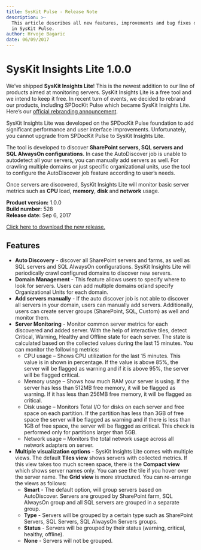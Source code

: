 ```yaml
---
title: SysKit Pulse - Release Note
description: >-
  This article describes all new features, improvements and bug fixes delivered
  in SysKit Pulse.
author: Hrvoje Bagaric
date: 06/09/2017
---
```


# SysKit Insights Lite 1.0.0

We’ve shipped **SysKit Insights Lite**! This is the newest addition to our line of products aimed at monitoring servers. SysKit Insights Lite is a free tool and we intend to keep it free. In recent turn of events, we decided to rebrand our products, including SPDocKit Pulse which became SysKit Insights Lite. Here’s our [official rebranding announcement](https://www.syskit.com/blog/rebranding-announcement-syskit).

SysKit Insights Lite was developed on the SPDocKit Pulse foundation to add significant performance and user interface improvements. Unfortunately, you cannot upgrade from SPDocKit Pulse to SysKit Insights Lite.

The tool is developed to discover **SharePoint servers, SQL servers and SQL AlwaysOn configurations**. In case the AutoDiscover job is unable to autodetect all your servers, you can manually add servers as well. For crawling multiple domains or just specific organizational units, use the tool to configure the AutoDiscover job feature according to user’s needs.

Once servers are discovered, SysKit Insights Lite will monitor basic server metrics such as **CPU** load, **memory**, **disk** and **network** usage.

**Product version:** 1.0.0  
**Build number:** 528  
**Release date:** Sep 6, 2017

[Click here to download the new release.](https://www.syskit.com/products/insights-lite/download)

## Features

* **Auto Discovery** - discover all SharePoint servers and farms, as well as SQL servers and SQL AlwaysOn configurations. SysKit Insights Lite will periodically crawl configured domains to discover new servers.
* **Domain Management** - This feature allows users to specify where to look for servers. Users can add multiple domains or/and specify Organizational Units for each domain.
* **Add servers manually** - If the auto discover job is not able to discover all servers in your domain, users can manually add servers. Additionally, users can create server groups \(SharePoint, SQL, Custom\) as well and monitor them.
* **Server Monitoring** - Monitor common server metrics for each discovered and added server. With the help of interactive tiles, detect Critical, Warning, Healthy and Offline state for each server. The state is calculated based on the collected values during the last 15 minutes. You can monitor the following metrics:
  * CPU usage – Shows CPU utilization for the last 15 minutes. This value is in shown in percentage. If the value is above 85%, the server will be flagged as warning and if it is above 95%, the server will be flagged critical.
  * Memory usage – Shows how much RAM your server is using. If the server has less than 512MB free memory, it will be flagged as warning. If it has less than 256MB free memory, it will be flagged as critical.
  * Disk usage – Monitors Total I/O for disks on each server and free space on each partition. If the partition has less than 3GB of free space the server will be flagged as warning and if there is less than 1GB of free space, the server will be flagged as critical. This check is performed only for partitions larger than 5GB.
  * Network usage – Monitors the total network usage across all network adapters on server.
* **Multiple visualization options** - SysKit Insights Lite comes with multiple views. The default **Tiles view** shows servers with collected metrics. If this view takes too much screen space, there is the **Compact view** which shows server names only. You can see the tile if you hover over the server name. The **Grid view** is more structured. You can re-arrange the views as follows:
  * **Smart** - The default option, will group servers based on AutoDiscover. Servers are grouped by SharePoint farm, SQL AlwaysOn group and all SQL servers are grouped in a separate group.
  * **Type** - Servers will be grouped by a certain type such as SharePoint Servers, SQL Servers, SQL AlwaysOn Servers groups.
  * **Status** - Servers will be grouped by their status \(warning, critical, healthy, offline\).
  * **None** - Servers will not be grouped.

